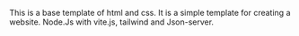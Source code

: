 This is a base template of html and css. It is a simple template for creating a website.
Node.Js with vite.js, tailwind and Json-server.